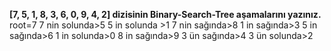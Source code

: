 **[7, 5, 1, 8, 3, 6, 0, 9, 4, 2] dizisinin Binary-Search-Tree aşamalarını yazınız.**
root=7 
7 nin solunda>5
5 in solunda >1
7 nin sağında>8
1 in sağında>3
5 in sağında>6
1 in solunda>0
8 in sağında>9
3 ün sağında>4
3 ün solunda>2

         

